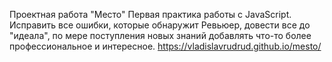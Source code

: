 Проектная работа "Место"
Первая практика работы с JavaScript.
Исправить все ошибки, которые обнаружит Ревьюер, довести все до "идеала", по мере поступления новых знаний добавлять что-то более профессиональное и интересное.
https://vladislavrudrud.github.io/mesto/